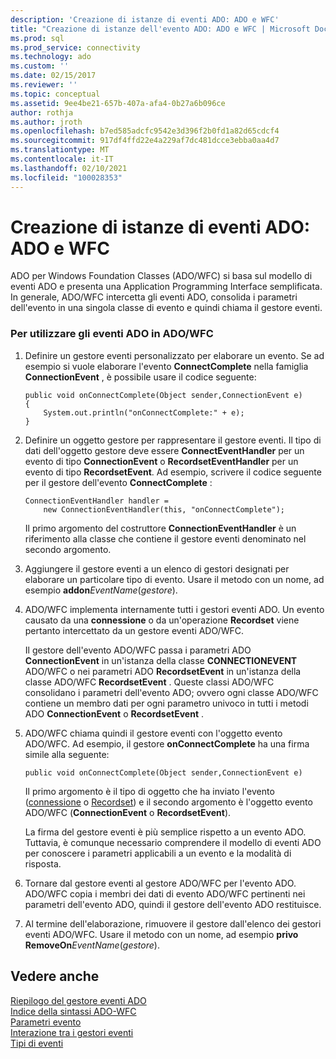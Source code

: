 ```yaml
---
description: 'Creazione di istanze di eventi ADO: ADO e WFC'
title: "Creazione di istanze dell'evento ADO: ADO e WFC | Microsoft Docs"
ms.prod: sql
ms.prod_service: connectivity
ms.technology: ado
ms.custom: ''
ms.date: 02/15/2017
ms.reviewer: ''
ms.topic: conceptual
ms.assetid: 9ee4be21-657b-407a-afa4-0b27a6b096ce
author: rothja
ms.author: jroth
ms.openlocfilehash: b7ed585adcfc9542e3d396f2b0fd1a82d65cdcf4
ms.sourcegitcommit: 917df4ffd22e4a229af7dc481dcce3ebba0aa4d7
ms.translationtype: MT
ms.contentlocale: it-IT
ms.lasthandoff: 02/10/2021
ms.locfileid: "100028353"
---
```

# <a name="ado-event-instantiation-ado-and-wfc"></a>Creazione di istanze di eventi ADO: ADO e WFC
ADO per Windows Foundation Classes (ADO/WFC) si basa sul modello di eventi ADO e presenta una Application Programming Interface semplificata. In generale, ADO/WFC intercetta gli eventi ADO, consolida i parametri dell'evento in una singola classe di evento e quindi chiama il gestore eventi.  
  
### <a name="to-use-ado-events-in-adowfc"></a>Per utilizzare gli eventi ADO in ADO/WFC  
  
1.  Definire un gestore eventi personalizzato per elaborare un evento. Se ad esempio si vuole elaborare l'evento **ConnectComplete** nella famiglia **ConnectionEvent** , è possibile usare il codice seguente:  
  
    ```  
    public void onConnectComplete(Object sender,ConnectionEvent e)  
    {  
        System.out.println("onConnectComplete:" + e);  
    }  
    ```  
  
2.  Definire un oggetto gestore per rappresentare il gestore eventi. Il tipo di dati dell'oggetto gestore deve essere **ConnectEventHandler** per un evento di tipo **ConnectionEvent** o **RecordsetEventHandler** per un evento di tipo **RecordsetEvent**. Ad esempio, scrivere il codice seguente per il gestore dell'evento **ConnectComplete** :  
  
    ```  
    ConnectionEventHandler handler =   
        new ConnectionEventHandler(this, "onConnectComplete");  
    ```  
  
     Il primo argomento del costruttore **ConnectionEventHandler** è un riferimento alla classe che contiene il gestore eventi denominato nel secondo argomento.  
  
3.  Aggiungere il gestore eventi a un elenco di gestori designati per elaborare un particolare tipo di evento. Usare il metodo con un nome, ad esempio **addon**_EventName_(*gestore*).  
  
4.  ADO/WFC implementa internamente tutti i gestori eventi ADO. Un evento causato da una **connessione** o da un'operazione **Recordset** viene pertanto intercettato da un gestore eventi ADO/WFC.  
  
     Il gestore dell'evento ADO/WFC passa i parametri ADO **ConnectionEvent** in un'istanza della classe **CONNECTIONEVENT** ADO/WFC o nei parametri ADO **RecordsetEvent** in un'istanza della classe ADO/WFC **RecordsetEvent** . Queste classi ADO/WFC consolidano i parametri dell'evento ADO; ovvero ogni classe ADO/WFC contiene un membro dati per ogni parametro univoco in tutti i metodi ADO **ConnectionEvent** o **RecordsetEvent** .  
  
5.  ADO/WFC chiama quindi il gestore eventi con l'oggetto evento ADO/WFC. Ad esempio, il gestore **onConnectComplete** ha una firma simile alla seguente:  
  
    ```  
    public void onConnectComplete(Object sender,ConnectionEvent e)  
    ```  
  
     Il primo argomento è il tipo di oggetto che ha inviato l'evento ([connessione](../../reference/ado-api/connection-object-ado.md) o [Recordset](../../reference/ado-api/recordset-object-ado.md)) e il secondo argomento è l'oggetto evento ADO/WFC (**ConnectionEvent** o **RecordsetEvent**).  
  
     La firma del gestore eventi è più semplice rispetto a un evento ADO. Tuttavia, è comunque necessario comprendere il modello di eventi ADO per conoscere i parametri applicabili a un evento e la modalità di risposta.  
  
6.  Tornare dal gestore eventi al gestore ADO/WFC per l'evento ADO. ADO/WFC copia i membri dei dati di evento ADO/WFC pertinenti nei parametri dell'evento ADO, quindi il gestore dell'evento ADO restituisce.  
  
7.  Al termine dell'elaborazione, rimuovere il gestore dall'elenco dei gestori eventi ADO/WFC. Usare il metodo con un nome, ad esempio **privo RemoveOn**_EventName_(*gestore*).  
  
## <a name="see-also"></a>Vedere anche  
 [Riepilogo del gestore eventi ADO](./ado-event-handler-summary.md)   
 [Indice della sintassi ADO-WFC](../../reference/ado-api/ado-wfc-syntax-index.md)   
 [Parametri evento](./event-parameters.md)   
 [Interazione tra i gestori eventi](./how-event-handlers-work-together.md)   
 [Tipi di eventi](./types-of-events.md)
